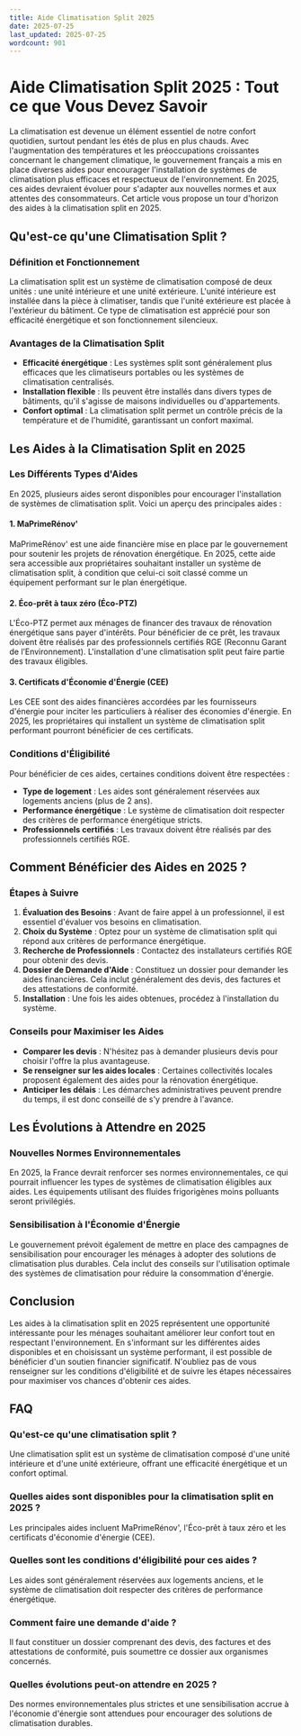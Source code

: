 ```yaml
---
title: Aide Climatisation Split 2025
date: 2025-07-25
last_updated: 2025-07-25
wordcount: 901
---
```


# Aide Climatisation Split 2025 : Tout ce que Vous Devez Savoir

La climatisation est devenue un élément essentiel de notre confort quotidien, surtout pendant les étés de plus en plus chauds. Avec l'augmentation des températures et les préoccupations croissantes concernant le changement climatique, le gouvernement français a mis en place diverses aides pour encourager l'installation de systèmes de climatisation plus efficaces et respectueux de l'environnement. En 2025, ces aides devraient évoluer pour s'adapter aux nouvelles normes et aux attentes des consommateurs. Cet article vous propose un tour d'horizon des aides à la climatisation split en 2025.

## Qu'est-ce qu'une Climatisation Split ?

### Définition et Fonctionnement

La climatisation split est un système de climatisation composé de deux unités : une unité intérieure et une unité extérieure. L'unité intérieure est installée dans la pièce à climatiser, tandis que l'unité extérieure est placée à l'extérieur du bâtiment. Ce type de climatisation est apprécié pour son efficacité énergétique et son fonctionnement silencieux.

### Avantages de la Climatisation Split

- **Efficacité énergétique** : Les systèmes split sont généralement plus efficaces que les climatiseurs portables ou les systèmes de climatisation centralisés.
- **Installation flexible** : Ils peuvent être installés dans divers types de bâtiments, qu'il s'agisse de maisons individuelles ou d'appartements.
- **Confort optimal** : La climatisation split permet un contrôle précis de la température et de l'humidité, garantissant un confort maximal.

## Les Aides à la Climatisation Split en 2025

### Les Différents Types d'Aides

En 2025, plusieurs aides seront disponibles pour encourager l'installation de systèmes de climatisation split. Voici un aperçu des principales aides :

#### 1. MaPrimeRénov'

MaPrimeRénov' est une aide financière mise en place par le gouvernement pour soutenir les projets de rénovation énergétique. En 2025, cette aide sera accessible aux propriétaires souhaitant installer un système de climatisation split, à condition que celui-ci soit classé comme un équipement performant sur le plan énergétique.

#### 2. Éco-prêt à taux zéro (Éco-PTZ)

L'Éco-PTZ permet aux ménages de financer des travaux de rénovation énergétique sans payer d'intérêts. Pour bénéficier de ce prêt, les travaux doivent être réalisés par des professionnels certifiés RGE (Reconnu Garant de l’Environnement). L'installation d'une climatisation split peut faire partie des travaux éligibles.

#### 3. Certificats d'Économie d'Énergie (CEE)

Les CEE sont des aides financières accordées par les fournisseurs d'énergie pour inciter les particuliers à réaliser des économies d'énergie. En 2025, les propriétaires qui installent un système de climatisation split performant pourront bénéficier de ces certificats.

### Conditions d'Éligibilité

Pour bénéficier de ces aides, certaines conditions doivent être respectées :

- **Type de logement** : Les aides sont généralement réservées aux logements anciens (plus de 2 ans).
- **Performance énergétique** : Le système de climatisation doit respecter des critères de performance énergétique stricts.
- **Professionnels certifiés** : Les travaux doivent être réalisés par des professionnels certifiés RGE.

## Comment Bénéficier des Aides en 2025 ?

### Étapes à Suivre

1. **Évaluation des Besoins** : Avant de faire appel à un professionnel, il est essentiel d'évaluer vos besoins en climatisation.
2. **Choix du Système** : Optez pour un système de climatisation split qui répond aux critères de performance énergétique.
3. **Recherche de Professionnels** : Contactez des installateurs certifiés RGE pour obtenir des devis.
4. **Dossier de Demande d'Aide** : Constituez un dossier pour demander les aides financières. Cela inclut généralement des devis, des factures et des attestations de conformité.
5. **Installation** : Une fois les aides obtenues, procédez à l'installation du système.

### Conseils pour Maximiser les Aides

- **Comparer les devis** : N'hésitez pas à demander plusieurs devis pour choisir l'offre la plus avantageuse.
- **Se renseigner sur les aides locales** : Certaines collectivités locales proposent également des aides pour la rénovation énergétique.
- **Anticiper les délais** : Les démarches administratives peuvent prendre du temps, il est donc conseillé de s'y prendre à l'avance.

## Les Évolutions à Attendre en 2025

### Nouvelles Normes Environnementales

En 2025, la France devrait renforcer ses normes environnementales, ce qui pourrait influencer les types de systèmes de climatisation éligibles aux aides. Les équipements utilisant des fluides frigorigènes moins polluants seront privilégiés.

### Sensibilisation à l'Économie d'Énergie

Le gouvernement prévoit également de mettre en place des campagnes de sensibilisation pour encourager les ménages à adopter des solutions de climatisation plus durables. Cela inclut des conseils sur l'utilisation optimale des systèmes de climatisation pour réduire la consommation d'énergie.

## Conclusion

Les aides à la climatisation split en 2025 représentent une opportunité intéressante pour les ménages souhaitant améliorer leur confort tout en respectant l'environnement. En s'informant sur les différentes aides disponibles et en choisissant un système performant, il est possible de bénéficier d'un soutien financier significatif. N'oubliez pas de vous renseigner sur les conditions d'éligibilité et de suivre les étapes nécessaires pour maximiser vos chances d'obtenir ces aides.

## FAQ

### Qu'est-ce qu'une climatisation split ?

Une climatisation split est un système de climatisation composé d'une unité intérieure et d'une unité extérieure, offrant une efficacité énergétique et un confort optimal.

### Quelles aides sont disponibles pour la climatisation split en 2025 ?

Les principales aides incluent MaPrimeRénov', l'Éco-prêt à taux zéro et les certificats d'économie d'énergie (CEE).

### Quelles sont les conditions d'éligibilité pour ces aides ?

Les aides sont généralement réservées aux logements anciens, et le système de climatisation doit respecter des critères de performance énergétique.

### Comment faire une demande d'aide ?

Il faut constituer un dossier comprenant des devis, des factures et des attestations de conformité, puis soumettre ce dossier aux organismes concernés.

### Quelles évolutions peut-on attendre en 2025 ?

Des normes environnementales plus strictes et une sensibilisation accrue à l'économie d'énergie sont attendues pour encourager des solutions de climatisation durables.